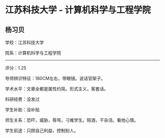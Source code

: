# 江苏科技大学 - 计算机科学与工程学院

## 杨习贝

学校：江苏科技大学

院系：计算机科学与工程学院

* * *

评分：1.25

导师辨识特征：180CM左右，带眼镜。说话官架子。

学术水平：文章全都是属性约简。形式主义，客套话。

科研经费：没发过

学生补助：没补贴

师生关系：恐吓，威胁，辱骂，刁难学生。陪酒，干杂活。看他心情。

学生前途：只顾自己利益，控制别人。